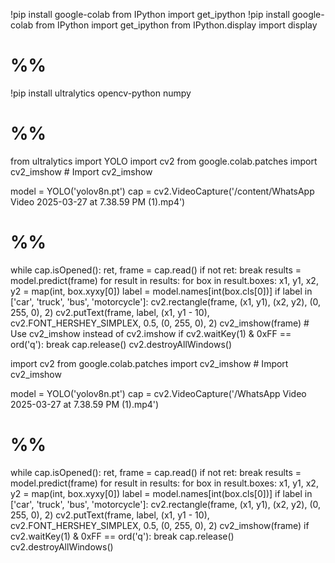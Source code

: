 !pip install google-colab
from IPython import get_ipython
!pip install google-colab
from IPython import get_ipython
from IPython.display import display
# %%
!pip install ultralytics opencv-python numpy
# %%
from ultralytics import YOLO
import cv2
from google.colab.patches import cv2_imshow # Import cv2_imshow

model = YOLO('yolov8n.pt')
cap = cv2.VideoCapture('/content/WhatsApp Video 2025-03-27 at 7.38.59 PM (1).mp4')
# %%
while cap.isOpened():
    ret, frame = cap.read()
    if not ret:
        break
    results = model.predict(frame)
    for result in results:
        for box in result.boxes:
            x1, y1, x2, y2 = map(int, box.xyxy[0]) 
            label = model.names[int(box.cls[0])] 
            if label in ['car', 'truck', 'bus', 'motorcycle']:
                cv2.rectangle(frame, (x1, y1), (x2, y2), (0, 255, 0), 2)
                cv2.putText(frame, label, (x1, y1 - 10), cv2.FONT_HERSHEY_SIMPLEX, 0.5, (0, 255, 0), 2)
    cv2_imshow(frame) # Use cv2_imshow instead of cv2.imshow
    if cv2.waitKey(1) & 0xFF == ord('q'):
        break
cap.release()
cv2.destroyAllWindows()

import cv2
from google.colab.patches import cv2_imshow # Import cv2_imshow

model = YOLO('yolov8n.pt')
cap = cv2.VideoCapture('/WhatsApp Video 2025-03-27 at 7.38.59 PM (1).mp4')
# %%
while cap.isOpened():
    ret, frame = cap.read()
    if not ret:
        break
    results = model.predict(frame)
    for result in results:
        for box in result.boxes:
            x1, y1, x2, y2 = map(int, box.xyxy[0]) 
            label = model.names[int(box.cls[0])] 
            if label in ['car', 'truck', 'bus', 'motorcycle']:
                cv2.rectangle(frame, (x1, y1), (x2, y2), (0, 255, 0), 2)
                cv2.putText(frame, label, (x1, y1 - 10), cv2.FONT_HERSHEY_SIMPLEX, 0.5, (0, 255, 0), 2)
    cv2_imshow(frame) 
    if cv2.waitKey(1) & 0xFF == ord('q'):
        break
cap.release()
cv2.destroyAllWindows()
